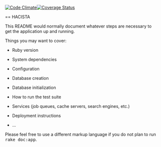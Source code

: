 [![Code Climate](https://codeclimate.com/github/andela-bmakinwa/hacista/badges/gpa.svg)](https://codeclimate.com/github/andela-bmakinwa/hacista)[![Coverage Status](https://coveralls.io/repos/github/andela-bmakinwa/hacista/badge.svg?branch=master)](https://coveralls.io/github/andela-bmakinwa/hacista?branch=master)

== HACISTA

This README would normally document whatever steps are necessary to get the
application up and running.

Things you may want to cover:

* Ruby version

* System dependencies

* Configuration

* Database creation

* Database initialization

* How to run the test suite

* Services (job queues, cache servers, search engines, etc.)

* Deployment instructions

* ...


Please feel free to use a different markup language if you do not plan to run
<tt>rake doc:app</tt>.

